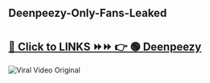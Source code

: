 
 ## Deenpeezy-Only-Fans-Leaked

# <h2><a href="https://clipsfans.com/Deenpeezy&ref=git">🔗 Click to LINKS ⏩⏩ 👉 🟢 Deenpeezy </a></h2>

<a href="https://clipsfans.com/Deenpeezy&ref=git" rel="nofollow" data-target="animated-image.originalLink"><img src="https://i.ibb.co.com/xMMVF88/686577567.gif" alt="Viral Video Original" style="max-width: 100%; display: inline-block;" data-target="animated-image.originalImage"></a>
